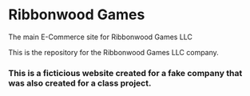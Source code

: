 # Ribbonwood Games
The main E-Commerce site for Ribbonwood Games LLC

This is the repository for the Ribbonwood Games LLC company. 


### This is a ficticious website created for a fake company that was also created for a class project. 
